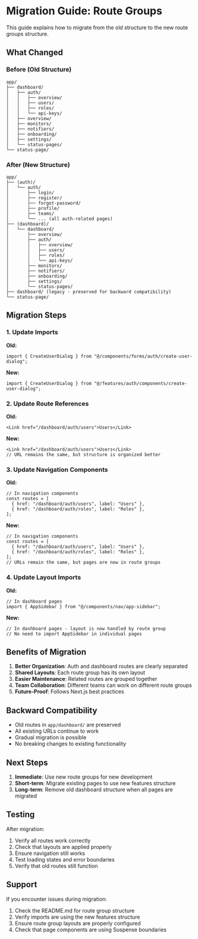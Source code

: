# Migration Guide: Route Groups

This guide explains how to migrate from the old structure to the new route groups structure.

## What Changed

### Before (Old Structure)
```
app/
├── dashboard/
│   ├── auth/
│   │   ├── overview/
│   │   ├── users/
│   │   ├── roles/
│   │   └── api-keys/
│   ├── overview/
│   ├── monitors/
│   ├── notifiers/
│   ├── onboarding/
│   ├── settings/
│   └── status-pages/
└── status-page/
```

### After (New Structure)
```
app/
├── (auth)/
│   └── auth/
│       ├── login/
│       ├── register/
│       ├── forgot-password/
│       ├── profile/
│       ├── teams/
│       └── ... (all auth-related pages)
├── (dashboard)/
│   └── dashboard/
│       ├── overview/
│       ├── auth/
│       │   ├── overview/
│       │   ├── users/
│       │   ├── roles/
│       │   └── api-keys/
│       ├── monitors/
│       ├── notifiers/
│       ├── onboarding/
│       ├── settings/
│       └── status-pages/
├── dashboard/ (legacy - preserved for backward compatibility)
└── status-page/
```

## Migration Steps

### 1. Update Imports

**Old:**
```tsx
import { CreateUserDialog } from "@/components/forms/auth/create-user-dialog";
```

**New:**
```tsx
import { CreateUserDialog } from "@/features/auth/components/create-user-dialog";
```

### 2. Update Route References

**Old:**
```tsx
<Link href="/dashboard/auth/users">Users</Link>
```

**New:**
```tsx
<Link href="/dashboard/auth/users">Users</Link>
// URL remains the same, but structure is organized better
```

### 3. Update Navigation Components

**Old:**
```tsx
// In navigation components
const routes = [
  { href: "/dashboard/auth/users", label: "Users" },
  { href: "/dashboard/auth/roles", label: "Roles" },
];
```

**New:**
```tsx
// In navigation components
const routes = [
  { href: "/dashboard/auth/users", label: "Users" },
  { href: "/dashboard/auth/roles", label: "Roles" },
];
// URLs remain the same, but pages are now in route groups
```

### 4. Update Layout Imports

**Old:**
```tsx
// In dashboard pages
import { AppSidebar } from "@/components/nav/app-sidebar";
```

**New:**
```tsx
// In dashboard pages - layout is now handled by route group
// No need to import AppSidebar in individual pages
```

## Benefits of Migration

1. **Better Organization**: Auth and dashboard routes are clearly separated
2. **Shared Layouts**: Each route group has its own layout
3. **Easier Maintenance**: Related routes are grouped together
4. **Team Collaboration**: Different teams can work on different route groups
5. **Future-Proof**: Follows Next.js best practices

## Backward Compatibility

- Old routes in `app/dashboard/` are preserved
- All existing URLs continue to work
- Gradual migration is possible
- No breaking changes to existing functionality

## Next Steps

1. **Immediate**: Use new route groups for new development
2. **Short-term**: Migrate existing pages to use new features structure
3. **Long-term**: Remove old dashboard structure when all pages are migrated

## Testing

After migration:

1. Verify all routes work correctly
2. Check that layouts are applied properly
3. Ensure navigation still works
4. Test loading states and error boundaries
5. Verify that old routes still function

## Support

If you encounter issues during migration:

1. Check the README.md for route group structure
2. Verify imports are using the new features structure
3. Ensure route group layouts are properly configured
4. Check that page components are using Suspense boundaries
